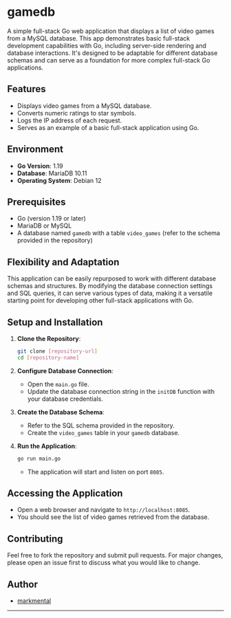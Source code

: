 # gamedb 

A simple full-stack Go web application that displays a list of video games from a MySQL database. This app demonstrates basic full-stack development capabilities with Go, including server-side rendering and database interactions. It's designed to be adaptable for different database schemas and can serve as a foundation for more complex full-stack Go applications.

## Features

- Displays video games from a MySQL database.
- Converts numeric ratings to star symbols.
- Logs the IP address of each request.
- Serves as an example of a basic full-stack application using Go.

## Environment

- **Go Version**: 1.19
- **Database**: MariaDB 10.11
- **Operating System**: Debian 12

## Prerequisites

- Go (version 1.19 or later)
- MariaDB or MySQL
- A database named `gamedb` with a table `video_games` (refer to the schema provided in the repository)

## Flexibility and Adaptation

This application can be easily repurposed to work with different database schemas and structures. By modifying the database connection settings and SQL queries, it can serve various types of data, making it a versatile starting point for developing other full-stack applications with Go.

## Setup and Installation

1. **Clone the Repository**:
   ```sh
   git clone [repository-url]
   cd [repository-name]
   ```

2. **Configure Database Connection**: 
   - Open the `main.go` file.
   - Update the database connection string in the `initDB` function with your database credentials.

3. **Create the Database Schema**:
   - Refer to the SQL schema provided in the repository.
   - Create the `video_games` table in your `gamedb` database.

4. **Run the Application**:
   ```sh
   go run main.go
   ```
   - The application will start and listen on port `8085`.

## Accessing the Application

- Open a web browser and navigate to `http://localhost:8085`.
- You should see the list of video games retrieved from the database.

## Contributing

Feel free to fork the repository and submit pull requests. For major changes, please open an issue first to discuss what you would like to change.

## Author

- [markmental](https://github.com/markmental)

---

